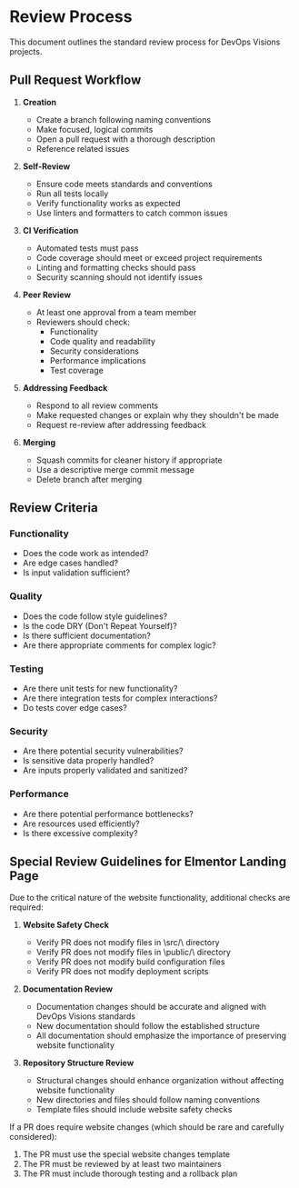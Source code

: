 # Review Process

This document outlines the standard review process for DevOps Visions projects.

## Pull Request Workflow

1. **Creation**
   - Create a branch following naming conventions
   - Make focused, logical commits
   - Open a pull request with a thorough description
   - Reference related issues

2. **Self-Review**
   - Ensure code meets standards and conventions
   - Run all tests locally
   - Verify functionality works as expected
   - Use linters and formatters to catch common issues

3. **CI Verification**
   - Automated tests must pass
   - Code coverage should meet or exceed project requirements
   - Linting and formatting checks should pass
   - Security scanning should not identify issues

4. **Peer Review**
   - At least one approval from a team member
   - Reviewers should check:
     - Functionality
     - Code quality and readability
     - Security considerations
     - Performance implications
     - Test coverage

5. **Addressing Feedback**
   - Respond to all review comments
   - Make requested changes or explain why they shouldn't be made
   - Request re-review after addressing feedback

6. **Merging**
   - Squash commits for cleaner history if appropriate
   - Use a descriptive merge commit message
   - Delete branch after merging

## Review Criteria

### Functionality
- Does the code work as intended?
- Are edge cases handled?
- Is input validation sufficient?

### Quality
- Does the code follow style guidelines?
- Is the code DRY (Don't Repeat Yourself)?
- Is there sufficient documentation?
- Are there appropriate comments for complex logic?

### Testing
- Are there unit tests for new functionality?
- Are there integration tests for complex interactions?
- Do tests cover edge cases?

### Security
- Are there potential security vulnerabilities?
- Is sensitive data properly handled?
- Are inputs properly validated and sanitized?

### Performance
- Are there potential performance bottlenecks?
- Are resources used efficiently?
- Is there excessive complexity?

## Special Review Guidelines for Elmentor Landing Page

Due to the critical nature of the website functionality, additional checks are required:

1. **Website Safety Check**
   - Verify PR does not modify files in \src/\ directory
   - Verify PR does not modify files in \public/\ directory
   - Verify PR does not modify build configuration files
   - Verify PR does not modify deployment scripts

2. **Documentation Review**
   - Documentation changes should be accurate and aligned with DevOps Visions standards
   - New documentation should follow the established structure
   - All documentation should emphasize the importance of preserving website functionality

3. **Repository Structure Review**
   - Structural changes should enhance organization without affecting website functionality
   - New directories and files should follow naming conventions
   - Template files should include website safety checks

If a PR does require website changes (which should be rare and carefully considered):
1. The PR must use the special website changes template
2. The PR must be reviewed by at least two maintainers
3. The PR must include thorough testing and a rollback plan
